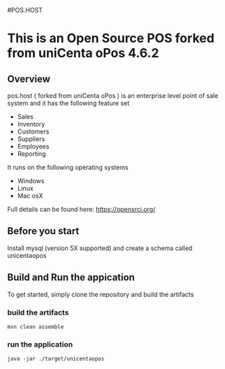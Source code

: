 #POS.HOST
# This is an Open Source POS forked from uniCenta oPos 4.6.2

## Overview

pos.host ( forked from uniCenta oPos ) is an enterprise level point of sale system and it has the following feature set

* Sales
* Inventory
* Customers
* Suppliers
* Employees
* Reporting

It runs on the following operating systems

* Windows
* Linux
* Mac osX

Full details can be found here: https://opensrci.org/

## Before you start
Install mysql (version 5X supported) and create a schema called unicentaopos

## Build and Run the appication
To get started, simply clone the repository and build the artifacts
### build the artifacts
```
mvn clean assemble
```
### run the application
```
java -jar ./target/unicentaopos
```





